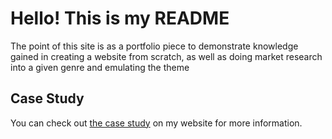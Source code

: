 
# Hello! This is my README

The point of this site is as a portfolio piece to demonstrate knowledge gained in creating a website from scratch, as well as doing market research into a given genre and emulating the theme


## Case Study

You can check out [the case study](https://tareuhhhhhh.com/?page=project&project=tareuhhhhhh-gaming-v2) on my website for more information.
